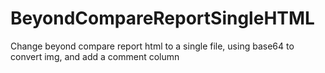 # BeyondCompareReportSingleHTML
Change beyond compare report html to a single file, using base64 to convert img, and add a comment column
